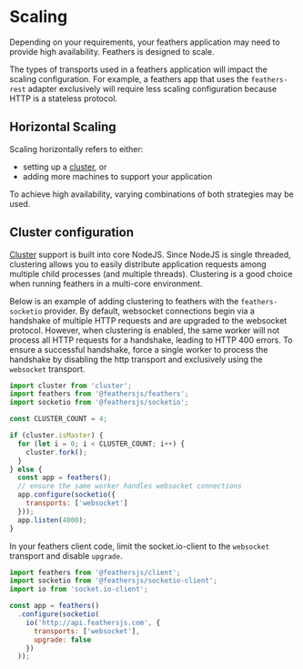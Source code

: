 # Scaling

Depending on your requirements, your feathers application may need to provide high availability. Feathers is designed to scale.

The types of transports used in a feathers application will impact the scaling configuration. For example, a feathers app that uses the `feathers-rest` adapter exclusively will require less scaling configuration because HTTP is a stateless protocol.

## Horizontal Scaling

Scaling horizontally refers to either:

- setting up a [cluster](https://nodejs.org/api/cluster.html), or
- adding more machines to support your application

To achieve high availability, varying combinations of both strategies may be used.

## Cluster configuration

[Cluster](https://nodejs.org/api/cluster.html) support is built into core NodeJS. Since NodeJS is single threaded, clustering allows you to easily distribute application requests among multiple child processes (and multiple threads). Clustering is a good choice when running feathers in a multi-core environment.

Below is an example of adding clustering to feathers with the `feathers-socketio` provider. By default, websocket connections begin via a handshake of multiple HTTP requests and are upgraded to the websocket protocol. However, when clustering is enabled, the same worker will not process all HTTP requests for a handshake, leading to HTTP 400 errors. To ensure a successful handshake, force a single worker to process the handshake by disabling the http transport and exclusively using the `websocket` transport.

```js
import cluster from 'cluster';
import feathers from '@feathersjs/feathers';
import socketio from '@feathersjs/socketio';

const CLUSTER_COUNT = 4;

if (cluster.isMaster) {
  for (let i = 0; i < CLUSTER_COUNT; i++) {
    cluster.fork();
  }
} else {
  const app = feathers();
  // ensure the same worker handles websocket connections
  app.configure(socketio({
    transports: ['websocket']
  }));
  app.listen(4000);
}
```

In your feathers client code, limit the socket.io-client to the `websocket` transport and disable `upgrade`.

```js
import feathers from '@feathersjs/client';
import socketio from '@feathersjs/socketio-client';
import io from 'socket.io-client';

const app = feathers()
  .configure(socketio(
    io('http://api.feathersjs.com', {
      transports: ['websocket'],
      upgrade: false
    })
  ));
```
